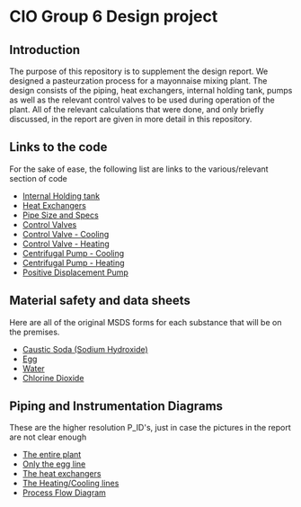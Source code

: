 <h1>CIO Group 6 Design project</h1>

<h2>Introduction</h2>
<p>The purpose of this repository is to supplement the design report. We designed a pasteurzation process for a mayonnaise mixing plant. The design consists of the piping, heat exchangers, internal holding tank, pumps as well as the relevant control valves to be used during operation of the plant. All of the relevant calculations that were done, and only briefly discussed, in the report are given in more detail in this repository.</p>

<h2>Links to the code</h2>

<p>For the sake of ease, the following list are links to the various/relevant section of code</p>
<ul>
	<li><a href="Code/Internal Holding Tank.ipynb">Internal Holding tank</a></li>
	<li><a href="Code/Heat Exchangers.ipynb">Heat Exchangers</a></li>
	<li><a href="Code/Pipe Size and Specs.py">Pipe Size and Specs<a/></li>
	<li><a href="Code/Control Valves.ipynb">Control Valves</a></li>
	<li><a href="Code/Control Valve Design Cooling.ipynb">Control Valve - Cooling</a></li>
	<li><a href="Code/Control VAlve Design Heating.ipynb">Control Valve - Heating</a></li>
	<li><a href="Code/Pump Specifications Cooling.ipynb">Centrifugal Pump - Cooling</a></li>
	<li><a href="Code/Pump Specifications Heating.ipynb">Centrifugal Pump - Heating</a></li>
	<li><a href="Code/Pump Specifications PD.ipynb">Positive Displacement Pump</a></li>
</ul> 

<h2>Material safety and data sheets</h2>

<p>Here are all of the original MSDS forms for each substance that will be on the premises.</p>
<ul>
	<li><a href="MSDS/NaOH.pdf">Caustic Soda (Sodium Hydroxide)</a></li>
	<li><a href="MSDS/Egg.pdf">Egg</a></li>
	<li><a href="MSDS/Water.pdf">Water</a></li>
	<li><a href="MSDS/ClO2.pdf">Chlorine Dioxide</a></li>
</ul>

<h2>Piping and Instrumentation Diagrams</h2>

<p>These are the higher resolution P_ID's, just in case the pictures in the report are not clear enough</p>
<ul>
	<li><a href="PID/Whole System PID.png">The entire plant</a></li>
	<li><a href="PID/Egg System PID.png">Only the egg line</a></li>
	<li><a href="PID/HE PID.png">The heat exchangers</a></li>
	<li><a href="PID/Cooling_Heating Water.png">The Heating/Cooling lines</a></li>
	<li><a href="PID/PFD.png">Process Flow  Diagram</a></li>

</ul>